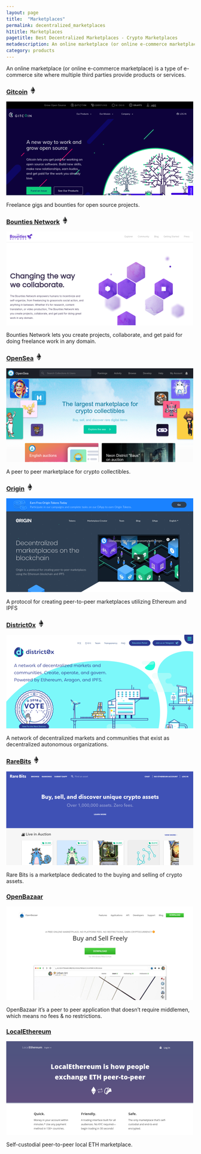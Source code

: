 ```yaml
---
layout: page
title:  "Marketplaces"
permalink: decentralized_marketplaces
h1title: Marketplaces
pagetitle: Best Decentralized Marketplaces - Crypto Marketplaces
metadescription: An online marketplace (or online e-commerce marketplace) is a type of e-commerce site where multiple third parties provide products or services.
category: products
---
```


An online marketplace (or online e-commerce marketplace) is a type of e-commerce site where multiple third parties provide products or services.

### [Gitcoin](https://gitcoin.co/) ![](/images/ether.png)

![](/images/output_md/httpsgitcoinco.png)

Freelance gigs and bounties for open source projects.

### [Bounties Network](https://bounties.network/) ![](/images/ether.png)

![](/images/output_md/httpsbountiesnetwork.png)

Bounties Network lets you create projects, collaborate, and get paid for doing freelance work in any domain.

### [OpenSea](https://opensea.io/) ![](/images/ether.png)

![](/images/output_md/httpsopenseaio.png)

A peer to peer marketplace for crypto collectibles.

### [Origin](https://www.originprotocol.com/en) ![](/images/ether.png)

![](/images/output_md/httpswwworiginprotocolcomen.png)

A protocol for creating peer-to-peer marketplaces utilizing Ethereum and IPFS

### [District0x](https://district0x.io/) ![](/images/ether.png)

![](/images/output_md/httpsdistrict0xio.png)

A network of decentralized markets and communities that exist as decentralized autonomous organizations.

### [RareBits](https://rarebits.io/) ![](/images/ether.png)

![](/images/output_md/httpsrarebitsio.png)

Rare Bits is a marketplace dedicated to the buying and selling of crypto assets.

### [OpenBazaar](https://openbazaar.org/)

![](/images/output_md/httpsopenbazaarorg.png)

 OpenBazaar it’s a peer to peer application that doesn’t require middlemen, which means no fees & no restrictions.

### [LocalEthereum](https://localethereum.com/)

![](/images/output_md/httpslocalethereumcom.png)

Self-custodial peer-to-peer local ETH marketplace.
